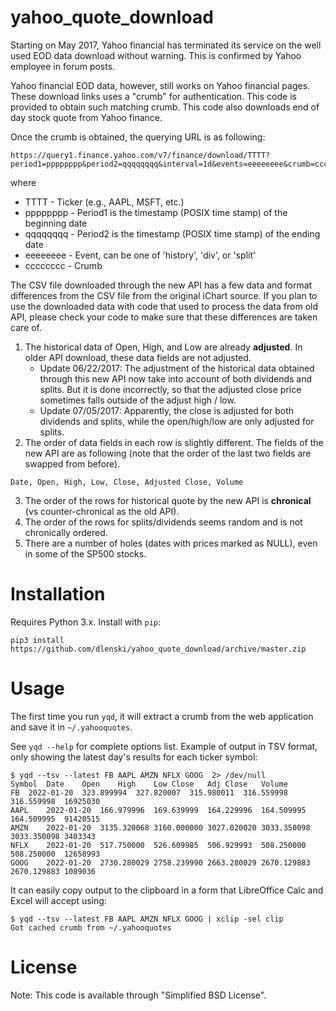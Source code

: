 # yahoo_quote_download

Starting on May 2017, Yahoo financial has terminated its service on the well used EOD data download without warning. This is confirmed by Yahoo employee in forum posts.

Yahoo financial EOD data, however, still works on Yahoo financial pages. These download links uses a "crumb" for authentication. This code is provided to obtain such matching crumb. This code also downloads end of day stock quote from Yahoo finance.

Once the crumb is obtained, the querying URL is as following:

```
https://query1.finance.yahoo.com/v7/finance/download/TTTT?period1=pppppppp&period2=qqqqqqqq&interval=1d&events=eeeeeeee&crumb=cccccccc
```

where

- TTTT - Ticker (e.g., AAPL, MSFT, etc.)
- pppppppp - Period1 is the timestamp (POSIX time stamp) of the beginning date
- qqqqqqqq - Period2 is the timestamp (POSIX time stamp) of the ending date
- eeeeeeee - Event, can be one of 'history', 'div', or 'split'
- cccccccc - Crumb

The CSV file downloaded through the new API has a few data and format differences from the CSV file from the original iChart source. If you plan to use the downloaded data with code that used to process the data from old API, please check your code to make sure that these differences are taken care of.

1. The historical data of Open, High, and Low are already **adjusted**. In older API download, these data fields are not adjusted.
   * Update 06/22/2017: The adjustment of the historical data obtained through this new API now take into account of both dividends and splits. But it is done incorrectly, so that the adjusted close price sometimes falls outside of the adjust high / low.
   * Update 07/05/2017: Apparently, the close is adjusted for both dividends and splits, while the open/high/low are only adjusted for splits.
2. The order of data fields in each row is slightly different. The fields of the new API are as following (note that the order of the last two fields are swapped from before).
```
Date, Open, High, Low, Close, Adjusted Close, Volume
```
3. The order of the rows for historical quote by the new API is **chronical** (vs counter-chronical as the old API).
4. The order of the rows for splits/dividends seems random and is not chronically ordered.
5. There are a number of holes (dates with prices marked as NULL), even in some of the SP500 stocks.

# Installation

Requires Python 3.x. Install with `pip`:

```
pip3 install https://github.com/dlenski/yahoo_quote_download/archive/master.zip
```

# Usage

The first time you run `yqd`, it will extract a crumb from the web
application and save it in `~/.yahooquotes`.

See `yqd --help` for complete options list. Example of output in TSV format, only showing the
latest day's results for each ticker symbol:

```
$ yqd --tsv --latest FB AAPL AMZN NFLX GOOG  2> /dev/null
Symbol	Date	Open	High	Low	Close	Adj Close	Volume
FB	2022-01-20	323.899994	327.820007	315.980011	316.559998	316.559998	16925030
AAPL	2022-01-20	166.979996	169.639999	164.229996	164.509995	164.509995	91420515
AMZN	2022-01-20	3135.320068	3160.000000	3027.020020	3033.350098	3033.350098	3403343
NFLX	2022-01-20	517.750000	526.609985	506.929993	508.250000	508.250000	12658993
GOOG	2022-01-20	2730.280029	2758.239990	2663.280029	2670.129883	2670.129883	1089036
```

It can easily copy output to the clipboard in a form that LibreOffice Calc and Excel will accept using:

```
$ yqd --tsv --latest FB AAPL AMZN NFLX GOOG | xclip -sel clip
Got cached crumb from ~/.yahooquotes
```

# License

Note: This code is available through "Simplified BSD License".
